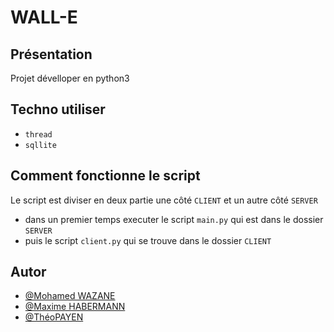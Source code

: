 # WALL-E
## Présentation
Projet dévelloper en python3

## Techno utiliser
- `thread`
- `sqllite`



## Comment fonctionne le script
Le script est diviser en deux partie une côté `CLIENT` et un autre côté `SERVER` 
- dans un premier temps executer le script `main.py` qui est dans le dossier `SERVER`
- puis le script `client.py` qui se trouve dans le dossier `CLIENT`


## Autor

- [@Mohamed WAZANE](https://github.com/)
- [@Maxime HABERMANN](https://github.com/)
- [@ThéoPAYEN](https://github.com/theo-payen)